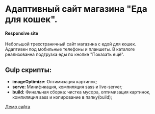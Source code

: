 # Адаптивный сайт магазина "Еда для кошек".
#### Responsive site

Небольшой трехстраничный сайт магазина с едой для кошек. Адаптивен под мобильные телефоны и планшеты. В каталоге реализованна подгрузка еды по кнопке "Показать ещё".


## Gulp скрипты:
* **imageOptimize:** Оптимизация картинок;
* **serve:** Минификация, компиляция sass и live-server;
* **build:** Финальная сборка: чистка мусора, оптимизация картинок, компиляция sass и копирование в папку(build);

[Демо сайта](https://rampelstillskin.github.io/cat-food/build/)
